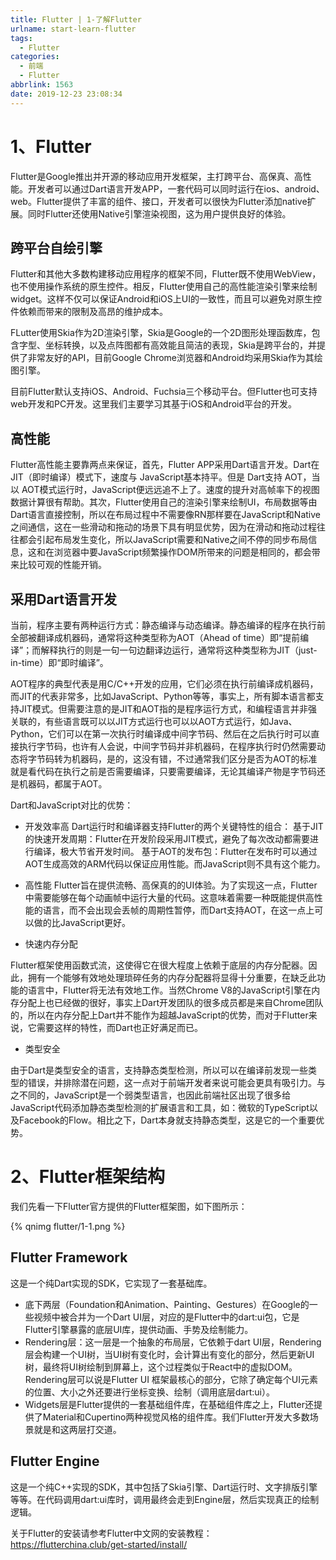 ```yaml
---
title: Flutter | 1-了解Flutter
urlname: start-learn-flutter
tags:
  - Flutter
categories:
  - 前端
  - Flutter
abbrlink: 1563
date: 2019-12-23 23:08:34
---
```

# 1、Flutter
Flutter是Google推出并开源的移动应用开发框架，主打跨平台、高保真、高性能。开发者可以通过Dart语言开发APP，一套代码可以同时运行在ios、android、web。Flutter提供了丰富的组件、接口，开发者可以很快为Flutter添加native扩展。同时Flutter还使用Native引擎渲染视图，这为用户提供良好的体验。

## 跨平台自绘引擎
Flutter和其他大多数构建移动应用程序的框架不同，Flutter既不使用WebView，也不使用操作系统的原生控件。相反，Flutter使用自己的高性能渲染引擎来绘制widget。这样不仅可以保证Android和iOS上UI的一致性，而且可以避免对原生控件依赖而带来的限制及高昂的维护成本。

FLutter使用Skia作为2D渲染引擎，Skia是Google的一个2D图形处理函数库，包含字型、坐标转换，以及点阵图都有高效能且简洁的表现，Skia是跨平台的，并提供了非常友好的API，目前Google Chrome浏览器和Android均采用Skia作为其绘图引擎。

目前Flutter默认支持iOS、Android、Fuchsia三个移动平台。但Flutter也可支持web开发和PC开发。这里我们主要学习其基于iOS和Android平台的开发。

## 高性能
Flutter高性能主要靠两点来保证，首先，Flutter APP采用Dart语言开发。Dart在 JIT（即时编译）模式下，速度与 JavaScript基本持平。但是 Dart支持 AOT，当以 AOT模式运行时，JavaScript便远远追不上了。速度的提升对高帧率下的视图数据计算很有帮助。其次，Flutter使用自己的渲染引擎来绘制UI，布局数据等由Dart语言直接控制，所以在布局过程中不需要像RN那样要在JavaScript和Native之间通信，这在一些滑动和拖动的场景下具有明显优势，因为在滑动和拖动过程往往都会引起布局发生变化，所以JavaScript需要和Native之间不停的同步布局信息，这和在浏览器中要JavaScript频繁操作DOM所带来的问题是相同的，都会带来比较可观的性能开销。

## 采用Dart语言开发
当前，程序主要有两种运行方式：静态编译与动态编译。静态编译的程序在执行前全部被翻译成机器码，通常将这种类型称为AOT（Ahead of time）即“提前编译”；而解释执行的则是一句一句边翻译边运行，通常将这种类型称为JIT（just-in-time）即“即时编译”。

AOT程序的典型代表是用C/C++开发的应用，它们必须在执行前编译成机器码，而JIT的代表非常多，比如JavaScript、Python等等，事实上，所有脚本语言都支持JIT模式。但需要注意的是JIT和AOT指的是程序运行方式，和编程语言并非强关联的，有些语言既可以以JIT方式运行也可以以AOT方式运行，如Java、Python，它们可以在第一次执行时编译成中间字节码、然后在之后执行时可以直接执行字节码，也许有人会说，中间字节码并非机器码，在程序执行时仍然需要动态将字节码转为机器码，是的，这没有错，不过通常我们区分是否为AOT的标准就是看代码在执行之前是否需要编译，只要需要编译，无论其编译产物是字节码还是机器码，都属于AOT。

Dart和JavaScript对比的优势：
- 开发效率高
  Dart运行时和编译器支持Flutter的两个关键特性的组合：
  基于JIT的快速开发周期：Flutter在开发阶段采用JIT模式，避免了每次改动都需要进行编译，极大节省开发时间。
  基于AOT的发布包：Flutter在发布时可以通过AOT生成高效的ARM代码以保证应用性能。而JavaScript则不具有这个能力。

- 高性能
  Flutter旨在提供流畅、高保真的的UI体验。为了实现这一点，Flutter中需要能够在每个动画帧中运行大量的代码。这意味着需要一种既能提供高性能的语言，而不会出现会丢帧的周期性暂停，而Dart支持AOT，在这一点上可以做的比JavaScript更好。

- 快速内存分配

Flutter框架使用函数式流，这使得它在很大程度上依赖于底层的内存分配器。因此，拥有一个能够有效地处理琐碎任务的内存分配器将显得十分重要，在缺乏此功能的语言中，Flutter将无法有效地工作。当然Chrome V8的JavaScript引擎在内存分配上也已经做的很好，事实上Dart开发团队的很多成员都是来自Chrome团队的，所以在内存分配上Dart并不能作为超越JavaScript的优势，而对于Flutter来说，它需要这样的特性，而Dart也正好满足而已。

- 类型安全

由于Dart是类型安全的语言，支持静态类型检测，所以可以在编译前发现一些类型的错误，并排除潜在问题，这一点对于前端开发者来说可能会更具有吸引力。与之不同的，JavaScript是一个弱类型语言，也因此前端社区出现了很多给JavaScript代码添加静态类型检测的扩展语言和工具，如：微软的TypeScript以及Facebook的Flow。相比之下，Dart本身就支持静态类型，这是它的一个重要优势。

# 2、Flutter框架结构
我们先看一下Flutter官方提供的Flutter框架图，如下图所示：
<!-- ![](/images/articles/flutter/1-1.png) -->
{% qnimg flutter/1-1.png %}

## Flutter Framework
这是一个纯Dart实现的SDK，它实现了一套基础库。
- 底下两层（Foundation和Animation、Painting、Gestures）在Google的一些视频中被合并为一个Dart UI层，对应的是Flutter中的dart:ui包，它是Flutter引擎暴露的底层UI库，提供动画、手势及绘制能力。
- Rendering层：这一层是一个抽象的布局层，它依赖于dart UI层，Rendering层会构建一个UI树，当UI树有变化时，会计算出有变化的部分，然后更新UI树，最终将UI树绘制到屏幕上，这个过程类似于React中的虚拟DOM。Rendering层可以说是Flutter UI 框架最核心的部分，它除了确定每个UI元素的位置、大小之外还要进行坐标变换、绘制（调用底层dart:ui）。
- Widgets层是Flutter提供的一套基础组件库，在基础组件库之上，Flutter还提供了Material和Cupertino两种视觉风格的组件库。我们Flutter开发大多数场景就是和这两层打交道。

## Flutter Engine
这是一个纯C++实现的SDK，其中包括了Skia引擎、Dart运行时、文字排版引擎等等。在代码调用dart:ui库时，调用最终会走到Engine层，然后实现真正的绘制逻辑。


关于Flutter的安装请参考Flutter中文网的安装教程：
https://flutterchina.club/get-started/install/